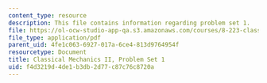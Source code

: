 ```yaml
---
content_type: resource
description: This file contains information regarding problem set 1.
file: https://ol-ocw-studio-app-qa.s3.amazonaws.com/courses/8-223-classical-mechanics-ii-january-iap-2017/f4d3219d4de1b3db2d77c87c76c8720a_MIT8_223IAP17_pset1.pdf
file_type: application/pdf
parent_uid: 4fe1c063-6927-017a-6ce4-813d9764954f
resourcetype: Document
title: Classical Mechanics II, Problem Set 1
uid: f4d3219d-4de1-b3db-2d77-c87c76c8720a
---
```

